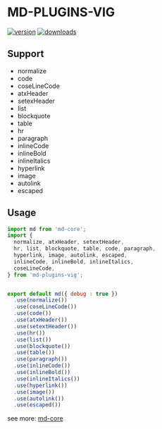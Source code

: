 # MD-PLUGINS-VIG

[![version](https://img.shields.io/npm/v/detect-env.svg?style=flat-square)](https://www.npmjs.com/package/detect-env)
[![downloads](https://img.shields.io/npm/dm/detect-env.svg?style=flat-square)](https://www.npmjs.com/package/detect-env)

## Support

* normalize
* code
* coseLineCode
* atxHeader
* setexHeader
* list
* blockquote
* table
* hr
* paragraph
* inlineCode
* inlineBold
* inlineItalics
* hyperlink
* image
* autolink
* escaped

## Usage

```javascript
import md from 'md-core';
import {
  normalize, atxHeader, setextHeader,
  hr, list, blockquote, table, code, paragraph,
  hyperlink, image, autolink, escaped,
  inlineCode, inlineBold, inlineItalics,
  coseLineCode,
} from 'md-plugins-vig';


export default md({ debug : true })
  .use(normalize())
  .use(coseLineCode())
  .use(code())
  .use(atxHeader())
  .use(setextHeader())
  .use(hr())
  .use(list())
  .use(blockquote())
  .use(table())
  .use(paragraph())
  .use(inlineCode())
  .use(inlineBold())
  .use(inlineItalics())
  .use(hyperlink())
  .use(image())
  .use(autolink())
  .use(escaped())
```

see more: [md-core](https://github.com/Val-istar-Guo/md-core)
